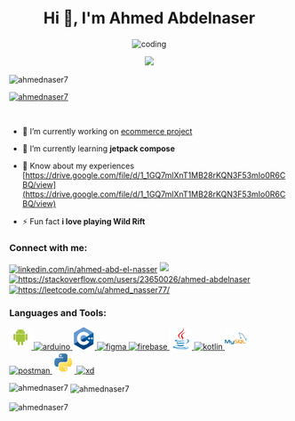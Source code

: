 <h1 align="center">Hi 👋, I'm Ahmed Abdelnaser</h1>
<p align="center">
<img align="center" alt="coding" width="170" src="https://steamuserimages-a.akamaihd.net/ugc/1631947648964785474/81CBA15178466DD47195A239232202E78987B714/?imw=637&imh=358&ima=fit&impolicy=Letterbox&imcolor=%23000000&letterbox=true">
</p>
<p align="center">
  <a href="https://github.com/Ratheshan03/readme-typing-svg"><img src="https://readme-typing-svg.herokuapp.com?lines=Computer+Science+Undergraduate;Android+Developer;DS%20|%20AI%20%20Enthusiast;Aspiring+Learner&center=true&width=500&height=50"></a>
</p>

<p align="left"> <img src="https://komarev.com/ghpvc/?username=ahmednaser7&label=Profile%20views&color=0e75b6&style=flat" alt="ahmednaser7" /> </p>

<p align="left"> <a href="https://github.com/ryo-ma/github-profile-trophy"><img src="https://github-profile-trophy.vercel.app/?username=ahmednaser7" alt="ahmednaser7" /></a> </p>

<p align="left"> <a href="https://twitter.com/" target="blank"><img src="https://img.shields.io/twitter/follow/?logo=twitter&style=for-the-badge" alt="" /></a> </p>

- 🔭 I’m currently working on [ecommerce project](https://github.com/ahmedNaser7/E-Commerce-Project)

- 🌱 I’m currently learning **jetpack compose**

- 📄 Know about my experiences [https://drive.google.com/file/d/1_1GQ7mlXnT1MB28rKQN3F53mIo0R6CBQ/view](https://drive.google.com/file/d/1_1GQ7mlXnT1MB28rKQN3F53mIo0R6CBQ/view)

- ⚡ Fun fact **i love playing Wild Rift**

<h3 align="left">Connect with me:</h3>
<p align="left">
<a href="https://linkedin.com/in/linkedin.com/in/ahmed-abd-el-nasser" target="blank"><img align="center" src="https://raw.githubusercontent.com/rahuldkjain/github-profile-readme-generator/master/src/images/icons/Social/linked-in-alt.svg" alt="linkedin.com/in/ahmed-abd-el-nasser" height="30" width="40" /></a>
<a href="mailto:ahmed.abdelnasser.mohamed.fekry@gmail.com?subject=Hello%20Ahmed,%20From%20Github"><img src="https://logowik.com/content/uploads/images/gmail-new-icon5198.jpg" /></a>&nbsp;&nbsp;&nbsp;&nbsp;
<a href="https://stackoverflow.com/users/https://stackoverflow.com/users/23650026/ahmed-abdelnaser" target="blank"><img align="center" src="https://raw.githubusercontent.com/rahuldkjain/github-profile-readme-generator/master/src/images/icons/Social/stack-overflow.svg" alt="https://stackoverflow.com/users/23650026/ahmed-abdelnaser" height="30" width="40" /></a>
<a href="https://www.leetcode.com/https://leetcode.com/u/ahmed_nasser77/" target="blank"><img align="center" src="https://raw.githubusercontent.com/rahuldkjain/github-profile-readme-generator/master/src/images/icons/Social/leet-code.svg" alt="https://leetcode.com/u/ahmed_nasser77/" height="30" width="40" /></a>
</p>

<h3 align="left">Languages and Tools:</h3>
<p align="left"> <a href="https://developer.android.com" target="_blank" rel="noreferrer"> <img src="https://raw.githubusercontent.com/devicons/devicon/master/icons/android/android-original-wordmark.svg" alt="android" width="40" height="40"/> </a> <a href="https://www.arduino.cc/" target="_blank" rel="noreferrer"> <img src="https://cdn.worldvectorlogo.com/logos/arduino-1.svg" alt="arduino" width="40" height="40"/> </a> <a href="https://www.w3schools.com/cpp/" target="_blank" rel="noreferrer"> <img src="https://raw.githubusercontent.com/devicons/devicon/master/icons/cplusplus/cplusplus-original.svg" alt="cplusplus" width="40" height="40"/> </a><a href="https://www.figma.com/" target="_blank" rel="noreferrer"> <img src="https://www.vectorlogo.zone/logos/figma/figma-icon.svg" alt="figma" width="40" height="40"/> </a> <a href="https://firebase.google.com/" target="_blank" rel="noreferrer"> <img src="https://www.vectorlogo.zone/logos/firebase/firebase-icon.svg" alt="firebase" width="40" height="40"/> </a> <a href="https://www.java.com" target="_blank" rel="noreferrer"> <img src="https://raw.githubusercontent.com/devicons/devicon/master/icons/java/java-original.svg" alt="java" width="40" height="40"/> </a> <a href="https://kotlinlang.org" target="_blank" rel="noreferrer"> <img src="https://www.vectorlogo.zone/logos/kotlinlang/kotlinlang-icon.svg" alt="kotlin" width="40" height="40"/> </a> <a href="https://www.mysql.com/" target="_blank" rel="noreferrer"> <img src="https://raw.githubusercontent.com/devicons/devicon/master/icons/mysql/mysql-original-wordmark.svg" alt="mysql" width="40" height="40"/> </a> <a href="https://postman.com" target="_blank" rel="noreferrer"> <img src="https://www.vectorlogo.zone/logos/getpostman/getpostman-icon.svg" alt="postman" width="40" height="40"/> </a> <a href="https://www.python.org" target="_blank" rel="noreferrer"> <img src="https://raw.githubusercontent.com/devicons/devicon/master/icons/python/python-original.svg" alt="python" width="40" height="40"/> </a> <a href="https://www.adobe.com/products/xd.html" target="_blank" rel="noreferrer"> <img src="https://www.logo.wine/a/logo/Adobe_XD/Adobe_XD-Logo.wine.svg" alt="xd" width="40" height="40"/> </a> </p>

<p><img align="left" src="https://github-readme-stats.vercel.app/api/top-langs?username=ahmednaser7&show_icons=true&locale=en&layout=compact" alt="ahmednaser7" /></p>

<p>&nbsp;<img align="center" src="https://github-readme-stats.vercel.app/api?username=ahmednaser7&show_icons=true&locale=en" alt="ahmednaser7" /></p>

<p><img align="center" src="https://github-readme-streak-stats.herokuapp.com/?user=ahmednaser7&" alt="ahmednaser7" /></p>
